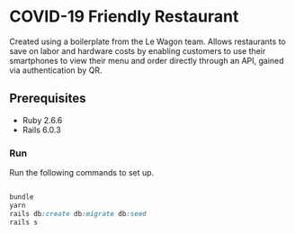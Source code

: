 # COVID-19 Friendly Restaurant

Created using a boilerplate from the Le Wagon team. Allows restaurants to save on labor and hardware costs by enabling customers to use their smartphones to view their menu and order directly through an API, gained via authentication by QR. 

## Prerequisites

- Ruby 2.6.6
- Rails 6.0.3

### Run

Run the following commands to set up.

```ruby

bundle
yarn
rails db:create db:migrate db:seed
rails s

```
